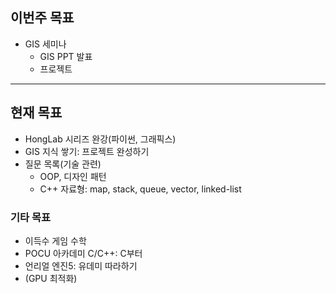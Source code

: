 ## 이번주 목표
- GIS 세미나
  - GIS PPT 발표
  - 프로젝트
---
## 현재 목표
  - HongLab 시리즈 완강(파이썬, 그래픽스)
  - GIS 지식 쌓기: 프로젝트 완성하기
  - 질문 목록(기술 관련)
      - OOP, 디자인 패턴
      - C++ 자료형: map, stack, queue, vector, linked-list
### 기타 목표
  - 이득수 게임 수학
  - POCU 아카데미 C/C++: C부터
  - 언리얼 엔진5: 유데미 따라하기
  - (GPU 최적화)
